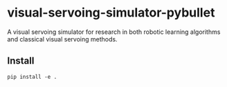 # visual-servoing-simulator-pybullet
A visual servoing simulator for research in both robotic learning algorithms and classical visual servoing methods.

## Install

```
pip install -e .
```



